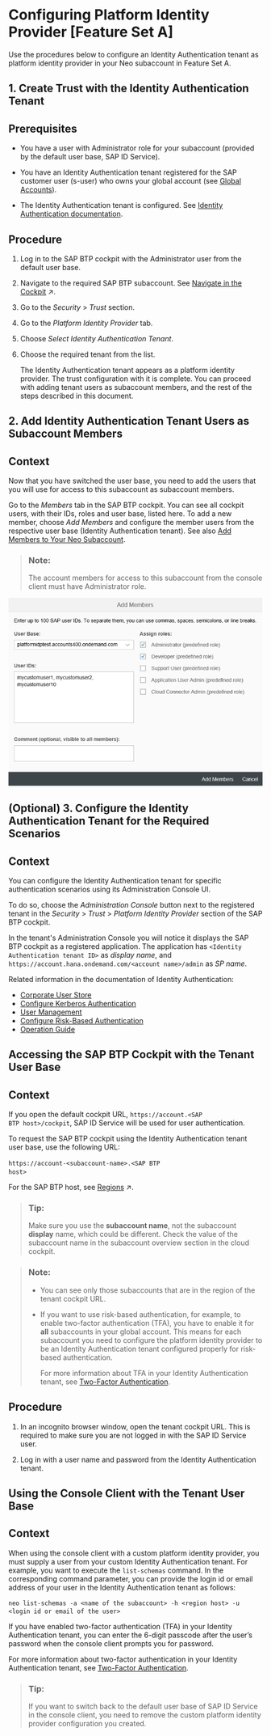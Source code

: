 <!-- loioc39c320d4f0e4104b6b171bdad79a984 -->

# Configuring Platform Identity Provider \[Feature Set A\]

Use the procedures below to configure an Identity Authentication tenant as platform identity provider in your Neo subaccount in Feature Set A.

<a name="task_ckk_3q5_q1b"/>

<!-- task\_ckk\_3q5\_q1b -->

## 1. Create Trust with the Identity Authentication Tenant



<a name="task_ckk_3q5_q1b__prereq_cml_b4x_kxb"/>

## Prerequisites

-   You have a user with Administrator role for your subaccount \(provided by the default user base, SAP ID Service\).

-   You have an Identity Authentication tenant registered for the SAP customer user \(s-user\) who owns your global account \(see [Global Accounts](../10-concepts-neo/account-model-722a475.md#loio9b7d44f92eec44a6ae87129c02aeec0d)\).

-   The Identity Authentication tenant is configured. See [Identity Authentication documentation](https://help.sap.com/viewer/6d6d63354d1242d185ab4830fc04feb1/Cloud/en-US/d17a116432d24470930ebea41977a888.html).




<a name="task_ckk_3q5_q1b__steps_dml_b4x_kxb"/>

## Procedure

1.  Log in to the SAP BTP cockpit with the Administrator user from the default user base.

2.  Navigate to the required SAP BTP subaccount. See [Navigate in the Cockpit](https://help.sap.com/viewer/65de2977205c403bbc107264b8eccf4b/Cloud/en-US/0874895f1f78459f9517da55a11ffebd.html "Learn how to navigate to your global accounts and subaccounts in the SAP BTP cockpit.") :arrow_upper_right:.

3.  Go to the *Security* \> *Trust* section.

4.  Go to the *Platform Identity Provider* tab.

5.  Choose *Select Identity Authentication Tenant*.

6.  Choose the required tenant from the list.

    The Identity Authentication tenant appears as a platform identity provider. The trust configuration with it is complete. You can proceed with adding tenant users as subaccount members, and the rest of the steps described in this document.


<a name="task_ccp_skb_r1b"/>

<!-- task\_ccp\_skb\_r1b -->

## 2. Add Identity Authentication Tenant Users as Subaccount Members



<a name="task_ccp_skb_r1b__context_dzl_glb_r1b"/>

## Context

Now that you have switched the user base, you need to add the users that you will use for access to this subaccount as subaccount members.

Go to the *Members* tab in the SAP BTP cockpit. You can see all cockpit users, with their IDs, roles and user base, listed here. To add a new member, choose *Add Members* and configure the member users from the respective user base \(Identity Authentication tenant\). See also [Add Members to Your Neo Subaccount](../50-administration-and-ops-neo/add-members-to-your-neo-subaccount-a253570.md).

> ### Note:  
> The account members for access to this subaccount from the console client must have Administrator role.

![](images/Add_Members_3c031c0.png)

<a name="task_xwz_klb_r1b"/>

<!-- task\_xwz\_klb\_r1b -->

## \(Optional\) 3. Configure the Identity Authentication Tenant for the Required Scenarios



<a name="task_xwz_klb_r1b__context_tsq_nlb_r1b"/>

## Context

You can configure the Identity Authentication tenant for specific authentication scenarios using its Administration Console UI.

To do so, choose the *Administration Console* button next to the registered tenant in the *Security* \> *Trust* \> *Platform Identity Provider* section of the SAP BTP cockpit.

In the tenant's Administration Console you will notice it displays the SAP BTP cockpit as a registered application. The application has `<Identity Authentication tenant ID>` as *display name*, and `https://account.hana.ondemand.com/<account name>/admin` as *SP name*.

Related information in the documentation of Identity Authentication:

-   [Corporate User Store](https://help.sap.com/viewer/6d6d63354d1242d185ab4830fc04feb1/Cloud/en-US/461d71c148594608b9c8b6d016e0a0c5.html#loio461d71c148594608b9c8b6d016e0a0c5)
-   [Configure Kerberos Authentication](https://help.sap.com/viewer/6d6d63354d1242d185ab4830fc04feb1/Cloud/en-US/b0301657df074ab081ab7556854aca56.html#loiob0301657df074ab081ab7556854aca56)
-   [User Management](https://help.sap.com/viewer/6d6d63354d1242d185ab4830fc04feb1/Cloud/en-US/228428f9f476449cafd841a68d75b234.html#loio228428f9f476449cafd841a68d75b234)
-   [Configure Risk-Based Authentication](https://help.sap.com/viewer/6d6d63354d1242d185ab4830fc04feb1/Cloud/en-US/bc52fbf3d59447bbb6aa22f80d8b6056.html#loiobc52fbf3d59447bbb6aa22f80d8b6056)
-   [Operation Guide](https://help.sap.com/viewer/6d6d63354d1242d185ab4830fc04feb1/Cloud/en-US/6a8e67cf98bf41968ea2849dfd0b6bbd.html)

<a name="task_eg5_wlb_r1b"/>

<!-- task\_eg5\_wlb\_r1b -->

## Accessing the SAP BTP Cockpit with the Tenant User Base



<a name="task_eg5_wlb_r1b__context_z1x_fmb_r1b"/>

## Context

If you open the default cockpit URL, <code>https://account.&lt;SAP BTP host&gt;/cockpit</code>, SAP ID Service will be used for user authentication.

To request the SAP BTP cockpit using the Identity Authentication tenant user base, use the following URL:

<code>https://account-&lt;subaccount-name&gt;.&lt;SAP BTP host&gt;</code>

For the SAP BTP host, see [Regions](https://help.sap.com/viewer/65de2977205c403bbc107264b8eccf4b/Cloud/en-US/350356d1dc314d3199dca15bd2ab9b0e.html "You can deploy applications in different regions. Each region represents a geographical location (for example, Europe, US East) where applications, data, or services are hosted.") :arrow_upper_right:.

> ### Tip:  
> Make sure you use the **subaccount name**, not the subaccount **display** name, which could be different. Check the value of the subaccount name in the subaccount overview section in the cloud cockpit.

> ### Note:  
> -   You can see only those subaccounts that are in the region of the tenant cockpit URL.
> 
> -   If you want to use risk-based authentication, for example, to enable two-factor authentication \(TFA\), you have to enable it for **all** subaccounts in your global account. This means for each subaccount you need to configure the platform identity provider to be an Identity Authentication tenant configured properly for risk-based authentication.
> 
>     For more information about TFA in your Identity Authentication tenant, see [Two-Factor Authentication](https://help.sap.com/viewer/6d6d63354d1242d185ab4830fc04feb1/Cloud/en-US/0d41cd49f6504f3eaf29b58d616b040f.html#loio0d41cd49f6504f3eaf29b58d616b040f).



<a name="task_eg5_wlb_r1b__steps_cjr_qhq_r1b"/>

## Procedure

1.  In an incognito browser window, open the tenant cockpit URL. This is required to make sure you are not logged in with the SAP ID Service user.

2.  Log in with a user name and password from the Identity Authentication tenant.


<a name="task_sm3_mmb_r1b"/>

<!-- task\_sm3\_mmb\_r1b -->

## Using the Console Client with the Tenant User Base



<a name="task_sm3_mmb_r1b__context_wt5_mmb_r1b"/>

## Context

When using the console client with a custom platform identity provider, you must supply a user from your custom Identity Authentication tenant. For example, you want to execute the `list-schemas` command. In the corresponding command parameter, you can provide the login id or email address of your user in the Identity Authentication tenant as follows:

```
neo list-schemas -a <name of the subaccount> -h <region host> -u <login id or email of the user>
```

If you have enabled two-factor authentication \(TFA\) in your Identity Authentication tenant, you can enter the 6-digit passcode after the user’s password when the console client prompts you for password.

For more information about two-factor authentication in your Identity Authentication tenant, see [Two-Factor Authentication](https://help.sap.com/viewer/6d6d63354d1242d185ab4830fc04feb1/Cloud/en-US/0d41cd49f6504f3eaf29b58d616b040f.html#loio0d41cd49f6504f3eaf29b58d616b040f).

> ### Tip:  
> If you want to switch back to the default user base of SAP ID Service in the console client, you need to remove the custom platform identity provider configuration you created.

